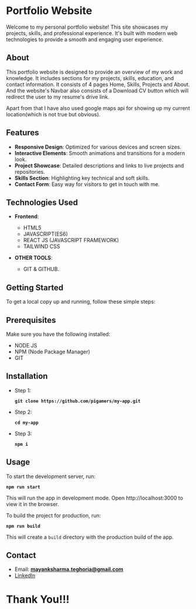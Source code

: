 # Portfolio Website

Welcome to my personal portfolio website! This site showcases my projects, skills, and professional experience. It's built with modern web technologies to provide a smooth and engaging user experience.

## About

This portfolio website is designed to provide an overview of my work and knowledge. It includes sections for my projects, skills, education, and contact information. It consists of 4 pages Home, Skills, Projects and About. And the website's Navbar also consists of a Download CV button which will redirect the user to my resume's drive link.

Apart from that I have also used google maps api for showing up my current location(which is not true but obvious).

## Features

- **Responsive Design**: Optimized for various devices and screen sizes.
- **Interactive Elements**: Smooth animations and transitions for a modern look.
- **Project Showcase**: Detailed descriptions and links to live projects and repositories.
- **Skills Section**: Highlighting key technical and soft skills.
- **Contact Form**: Easy way for visitors to get in touch with me.

## Technologies Used

- **Frontend**:
  - HTML5
  - JAVASCRIPT(ES6)
  - REACT JS (JAVASCRIPT FRAMEWORK)
  - TAILWIND CSS

- **OTHER TOOLS**:
  - GIT & GITHUB.
 

## Getting Started

To get a local copy up and running, follow these simple steps:

## Prerequisites

Make sure you have the following installed:

- NODE JS
- NPM (Node Package Manager)
- GIT

## Installation

- Step 1:
  
  **`git clone https://github.com/pigamers/my-app.git`**

- Step 2:

  **`cd my-app`**

- Step 3:

  **`npm i`**

## Usage

To start the development server, run:

  **`npm run start`**

This will run the app in development mode. Open http://localhost:3000 to view it in the browser.

To build the project for production, run:

  **`npm run build`**

This will create a `build` directory with the production build of the app.

## Contact

- Email:  **mayanksharma.teghoria@gmail.com**
- [LinkedIn](https://www.linkedin.com/in/mayank-kumar-sharma-636221212/)

# Thank You!!!
